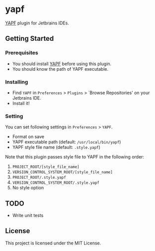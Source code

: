 # yapf
[YAPF](https://github.com/google/yapf) plugin for Jetbrains IDEs.

## Getting Started

### Prerequisites
- You should install [YAPF](https://github.com/google/yapf) before using this plugin.
- You should know the path of YAPF executable.

### Installing
- Find `YAPF` in `Preferences` > `Plugins` > `Browse Repositories' on your Jetbrains IDE.
- Install it!

### Setting
You can set following settings in `Preferences` > `YAPF`.
- Format on save
- YAPF executable path (default: `/usr/local/bin/yapf`)
- YAPF style file name (default: `.style.yapf`)

Note that this plugin passes style file to YAPF in the following order:
1. `PROJECT_ROOT/[style_file_name]`
2. `VERSION_CONTROL_SYSTEM_ROOT/[style_file_name]`
3. `PROJECT_ROOT/.style.yapf`
4. `VERSION_CONTROL_SYSTEM_ROOT/.style.yapf`
5. No style option
   
## TODO
- Write unit tests

## License
This project is licensed under the MIT License.

